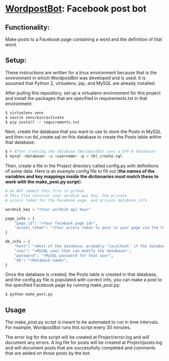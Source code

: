 # [WordpostBot](https://www.facebook.com/WordpostBot): Facebook post bot

## Functionality:
  Make posts to a Facebook page containing a word and the definition of that word.

## Setup:
  These instructions are written for a linux environment because that is the environment in which WordpostBot was developed and is used. It is assumed that Python 2, virtualenv, pip, and MySQL are already installed.

  After pulling this repository, set up a virtualenv environment for this project and install the packages that are specified in requirements.txt in that environment:
```bash
$ virtualenv venv
$ source venv/bin/activate
$ pip install -r requirements.txt
```
  Next, create the database that you want to use to store the Posts in MySQL and then run tbl_create.sql on this database to create the Posts table within that database:
```bash
$ # After creating the database (WordpostBot uses a UTF-8 database)
$ mysql <database> -u <username> -p < tbl_create.sql
``` 
  Then, create a file in the Project directory called config.py with definitions of some data. Here is an example config file to fill out (**the names of the variables and key mappings inside the dictionaries must match these to work with the make_post.py script**):
```python
# Do NOT commit this file to github
# This file contains your wordnik api key, the private 
# access token for the Facebook page, and private database info

wordnik_key = "<Your wordnik api key>"

page_info = {
	"page_id": "<Your facebook page id>",
	"access_token": "<Your access token to post to your page via the Facebook graph API>"
}

db_info = {
	"host": "<Host of the database; probably 'localhost' if the database is on the machine that will run the make_post.py script>",
	"user": "<MySQL user that can modify the database>", 
	"password": "<MySQL password for that user",
	"db": "<Database name>",
}
```

  Once the database is created, the Posts table is created in that database, and the config.py file is populated with correct info, you can make a post to the specified Facebook page by running make_post.py:
```bash
$ python make_post.py
```

## Usage
  The make_post.py script is meant to be automated to run in time intervals. For example, WordpostBot runs this script every 30 minutes.
  
  The error log for the script will be created at Project/error.log and will document any errors.
  A log file for posts will be created at Project/posts.log and will document posts that are successfully completed and comments that are added on those posts by the bot.
